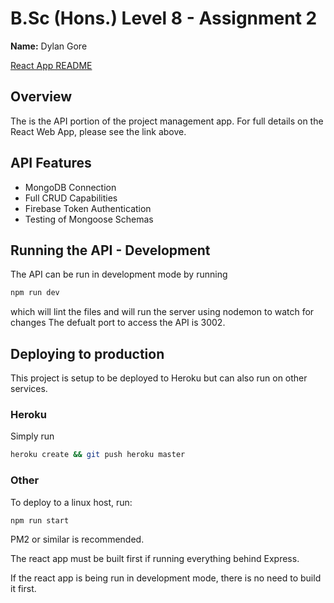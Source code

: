 # B.Sc (Hons.) Level 8 - Assignment 2

**Name:** Dylan Gore

[React App README](/react/README.md)

## Overview

The is the API portion of the project management app. For full details on the React Web App, please see the link above.

## API Features

-   MongoDB Connection
-   Full CRUD Capabilities
-   Firebase Token Authentication
-   Testing of Mongoose Schemas

## Running the API - Development

The API can be run in development mode by running

```bash
npm run dev
```

which will lint the files and will run the server using nodemon to watch for changes
The defualt port to access the API is 3002.

## Deploying to production

This project is setup to be deployed to Heroku but can also run on other services.

### Heroku

Simply run

```bash
heroku create && git push heroku master
```

### Other

To deploy to a linux host, run:

```bash
npm run start
```

PM2 or similar is recommended.

The react app must be built first if running everything behind Express.

If the react app is being run in development mode, there is no need to build it first.
